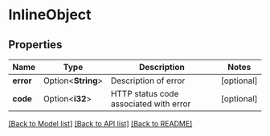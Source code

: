 # InlineObject

## Properties

Name | Type | Description | Notes
------------ | ------------- | ------------- | -------------
**error** | Option<**String**> | Description of error | [optional]
**code** | Option<**i32**> | HTTP status code associated with error | [optional]

[[Back to Model list]](../README.md#documentation-for-models) [[Back to API list]](../README.md#documentation-for-api-endpoints) [[Back to README]](../README.md)


